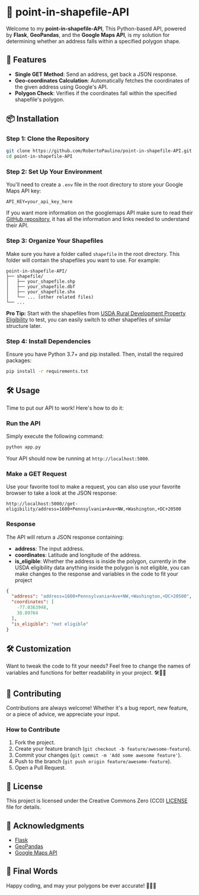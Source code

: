 # 🎯 point-in-shapefile-API

Welcome to my **point-in-shapefile-API**, This Python-based API, powered by **Flask**, **GeoPandas**, and the **Google Maps API**, is my solution for determining whether an address falls within a specified polygon shape.

## 🚀 Features

- **Single GET Method**: Send an address, get back a JSON response.
- **Geo-coordinates Calculation**: Automatically fetches the coordinates of the given address using Google's API.
- **Polygon Check**: Verifies if the coordinates fall within the specified shapefile's polygon.

## 📦 Installation


### Step 1: Clone the Repository

```bash
git clone https://github.com/RobertoPaulino/point-in-shapefile-API.git
cd point-in-shapefile-API
```

### Step 2: Set Up Your Environment

You'll need to create a `.env` file in the root directory to store your Google Maps API key:

```plaintext
API_KEY=your_api_key_here
```

If you want more information on the googlemaps API make sure to read their [GitHub repository](https://github.com/googlemaps/google-maps-services-python), it has all the information and links needed to understand their API.

### Step 3: Organize Your Shapefiles

Make sure you have a folder called `shapefile` in the root directory. This folder will contain the shapefiles you want to use. For example:

```
point-in-shapefile-API/
├── shapefile/
│   ├── your_shapefile.shp
│   ├── your_shapefile.dbf
│   ├── your_shapefile.shx
│   └── ... (other related files)
└── ...
```

**Pro Tip:** Start with the shapefiles from [USDA Rural Development Property Eligibility](https://catalog.data.gov/dataset/usda-rural-development-property-eligibility-sfh-mfh) to test, you can easily switch to other shapefiles of similar structure later.

### Step 4: Install Dependencies

Ensure you have Python 3.7+ and pip installed. Then, install the required packages:

```bash
pip install -r requirements.txt
```

## 🛠️ Usage

Time to put our API to work! Here's how to do it:

### Run the API

Simply execute the following command:

```bash
python app.py
```

Your API should now be running at `http://localhost:5000`. 

### Make a GET Request

Use your favorite tool to make a request, you can also use your favorite browser to take a look at the JSON response:

```
http://localhost:5000//get-eligibility/address=1600+Pennsylvania+Ave+NW,+Washington,+DC+20500
```

### Response

The API will return a JSON response containing:

- **address**: The input address.
- **coordinates**: Latitude and longitude of the address.
- **is_eligible**: Whether the address is inside the polygon, currently in the USDA eligibility data anything inside the polygon is not eligible,
you can make changes to the response and variables in the code to fit your project

```json
{
  "address": "address=1600+Pennsylvania+Ave+NW,+Washington,+DC+20500",
  "coordinates": [
    -77.0363948,
    38.89764
  ],
  "is_eligible": "not eligible"
}

```

## 🛠️ Customization

Want to tweak the code to fit your needs? Feel free to change the names of variables and functions for better readability in your project. 🛠️👨‍💻

## 🤝 Contributing
Contributions are always welcome! Whether it's a bug report, new feature, or a piece of advice, we appreciate your input.

### How to Contribute

1. Fork the project.
2. Create your feature branch (`git checkout -b feature/awesome-feature`).
3. Commit your changes (`git commit -m 'Add some awesome feature'`).
4. Push to the branch (`git push origin feature/awesome-feature`).
5. Open a Pull Request.

## 📄 License

This project is licensed under the Creative Commons Zero (CC0) [LICENSE](LICENSE) file for details.

## 🎉 Acknowledgments

- [Flask](https://flask.palletsprojects.com/)
- [GeoPandas](https://geopandas.org/)
- [Google Maps API](https://developers.google.com/maps)

## 🌟 Final Words

Happy coding, and may your polygons be ever accurate! 🧙‍♂️✨
